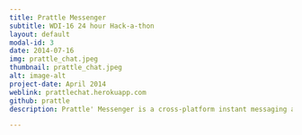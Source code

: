 ```yaml
---
title: Prattle Messenger
subtitle: WDI-16 24 hour Hack-a-thon
layout: default
modal-id: 3
date: 2014-07-16
img: prattle_chat.jpeg
thumbnail: prattle_chat.jpeg
alt: image-alt
project-date: April 2014
weblink: prattlechat.herokuapp.com
github: prattle
description: Prattle' Messenger is a cross-platform instant messaging application that is the product of a WDI-16 24 hour Hack-a-thon. The app is responsive to allow users to access it on desktop or on the go using a smartphone.<br><strong>Technologies:</strong> Ruby on rails, Devise, Postgresql & socketChat.

---
```

